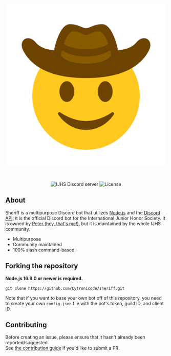 <div align="center">
  <br />
  <p>
    <img src="/assets/sheriff.png" width="546" alt="Sheriff logo" />
  </p>
  <br />
  <p>
    <img src="https://img.shields.io/discord/932234446537625660?color=yellow&logo=discord&logoColor=white" alt="IJHS Discord server" />
    <img src="https://img.shields.io/github/license/Cytronicode/sheriff?color=blue" alt="License" />
  </p>
</div>

## About

Sheriff is a multipurpose Discord bot that utilizes [Node.js](https://nodejs.org) and the
[Discord API](https://discord.com/developers/docs/intro); it is the official Discord bot for the International Junior Honor Society. It is owned by [Peter (hey, that's me!)](mailto:novodoodle@gmail.com), but it is maintained by the whole IJHS community.

- Multipurpose
- Community maintained
- 100% slash command-based

## Forking the repository

**Node.js 16.9.0 or newer is required.**

```sh-session
git clone https://github.com/Cytronicode/sheriff.git
```

Note that if you want to base your own bot off of this repository, you need to create your own `config.json` file with the bot's token, guild ID, and client ID.

## Contributing

Before creating an issue, please ensure that it hasn't already been reported/suggested.  
See [the contribution guide](https://github.com/cytronicode/sheriff/blob/main/.github/CONTRIBUTING.md) if you'd like to submit a PR.